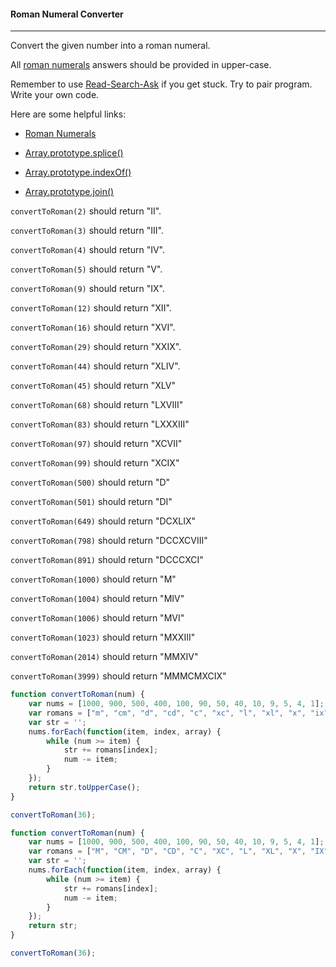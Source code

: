 #### Roman Numeral Converter

------

Convert the given number into a roman numeral.

All [roman numerals](http://www.mathsisfun.com/roman-numerals.html) answers should be provided in upper-case.

Remember to use [Read-Search-Ask](https://github.com/FreeCodeCamp/freecodecamp/wiki/FreeCodeCamp-Get-Help) if you get stuck. Try to pair program. Write your own code.

Here are some helpful links:

- [Roman Numerals](http://www.mathsisfun.com/roman-numerals.html)

- [Array.prototype.splice()](https://developer.mozilla.org/en-US/docs/Web/JavaScript/Reference/Global_Objects/Array/splice)

- [Array.prototype.indexOf()](https://developer.mozilla.org/en-US/docs/Web/JavaScript/Reference/Global_Objects/Array/indexOf)

- [Array.prototype.join()](https://developer.mozilla.org/en-US/docs/Web/JavaScript/Reference/Global_Objects/Array/join)

`convertToRoman(2)` should return "II".

`convertToRoman(3)` should return "III".

`convertToRoman(4)` should return "IV".

`convertToRoman(5)` should return "V".

`convertToRoman(9)` should return "IX".

`convertToRoman(12)` should return "XII".

`convertToRoman(16)` should return "XVI".

`convertToRoman(29)` should return "XXIX".

`convertToRoman(44)` should return "XLIV".

`convertToRoman(45)` should return "XLV"

`convertToRoman(68)` should return "LXVIII"

`convertToRoman(83)` should return "LXXXIII"

`convertToRoman(97)` should return "XCVII"

`convertToRoman(99)` should return "XCIX"

`convertToRoman(500)` should return "D"

`convertToRoman(501)` should return "DI"

`convertToRoman(649)` should return "DCXLIX"

`convertToRoman(798)` should return "DCCXCVIII"

`convertToRoman(891)` should return "DCCCXCI"

`convertToRoman(1000)` should return "M"

`convertToRoman(1004)` should return "MIV"

`convertToRoman(1006)` should return "MVI"

`convertToRoman(1023)` should return "MXXIII"

`convertToRoman(2014)` should return "MMXIV"

`convertToRoman(3999)` should return "MMMCMXCIX"

```js
function convertToRoman(num) {
    var nums = [1000, 900, 500, 400, 100, 90, 50, 40, 10, 9, 5, 4, 1];
    var romans = ["m", "cm", "d", "cd", "c", "xc", "l", "xl", "x", "ix", "v", "iv", "i"];
    var str = '';
    nums.forEach(function(item, index, array) {
        while (num >= item) {
            str += romans[index];
            num -= item;
        }
    });
    return str.toUpperCase();
}

convertToRoman(36);
```

```js
function convertToRoman(num) {
    var nums = [1000, 900, 500, 400, 100, 90, 50, 40, 10, 9, 5, 4, 1];
    var romans = ["M", "CM", "D", "CD", "C", "XC", "L", "XL", "X", "IX", "V", "IV", "I"];
    var str = '';
    nums.forEach(function(item, index, array) {
        while (num >= item) {
            str += romans[index];
            num -= item;
        }
    });
    return str;
}

convertToRoman(36);
```
